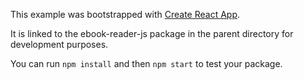 This example was bootstrapped with [Create React App](https://github.com/facebook/create-react-app).

It is linked to the ebook-reader-js package in the parent directory for development purposes.

You can run `npm install` and then `npm start` to test your package.
